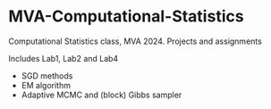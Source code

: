 # MVA-Computational-Statistics

Computational Statistics class, MVA 2024. Projects and assignments

Includes Lab1, Lab2 and Lab4
  - SGD methods
  - EM algorithm
  - Adaptive MCMC and (block) Gibbs sampler 
